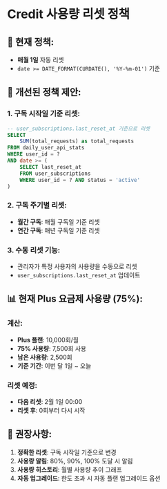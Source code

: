 # Credit 사용량 리셋 정책

## 📅 **현재 정책:**
- **매월 1일** 자동 리셋
- `date >= DATE_FORMAT(CURDATE(), '%Y-%m-01')` 기준

## 🔄 **개선된 정책 제안:**

### **1. 구독 시작일 기준 리셋:**
```sql
-- user_subscriptions.last_reset_at 기준으로 리셋
SELECT 
    SUM(total_requests) as total_requests
FROM daily_user_api_stats
WHERE user_id = ? 
AND date >= (
    SELECT last_reset_at 
    FROM user_subscriptions 
    WHERE user_id = ? AND status = 'active'
)
```

### **2. 구독 주기별 리셋:**
- **월간 구독**: 매월 구독일 기준 리셋
- **연간 구독**: 매년 구독일 기준 리셋

### **3. 수동 리셋 기능:**
- 관리자가 특정 사용자의 사용량을 수동으로 리셋
- `user_subscriptions.last_reset_at` 업데이트

## 📊 **현재 Plus 요금제 사용량 (75%):**

### **계산:**
- **Plus 플랜**: 10,000회/월
- **75% 사용량**: 7,500회 사용
- **남은 사용량**: 2,500회
- **기준 기간**: 이번 달 1일 ~ 오늘

### **리셋 예정:**
- **다음 리셋**: 2월 1일 00:00
- **리셋 후**: 0회부터 다시 시작

## 🎯 **권장사항:**

1. **정확한 리셋**: 구독 시작일 기준으로 변경
2. **사용량 알림**: 80%, 90%, 100% 도달 시 알림
3. **사용량 히스토리**: 월별 사용량 추이 그래프
4. **자동 업그레이드**: 한도 초과 시 자동 플랜 업그레이드 옵션


